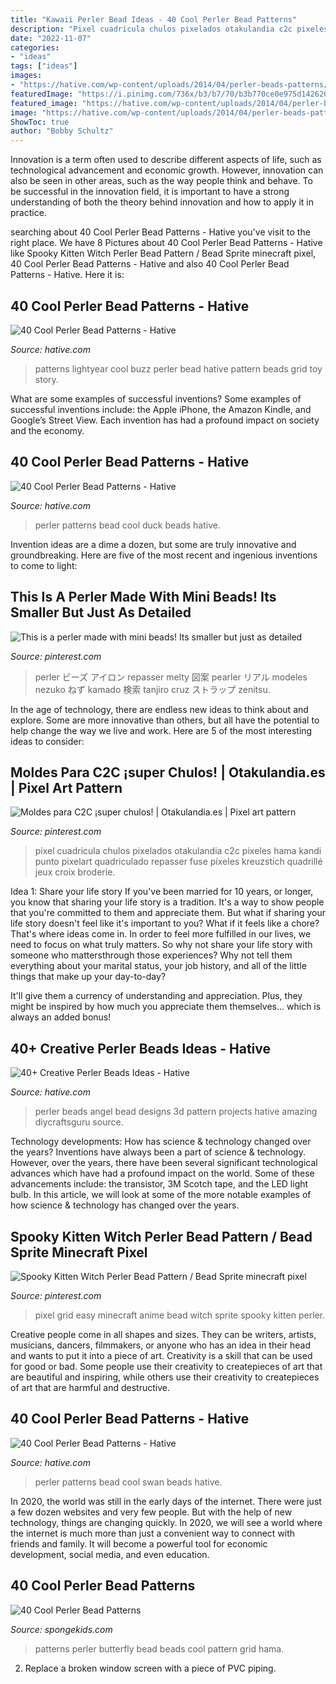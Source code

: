 ```yaml
---
title: "Kawaii Perler Bead Ideas - 40 Cool Perler Bead Patterns"
description: "Pixel cuadricula chulos pixelados otakulandia c2c pixeles hama kandi punto pixelart quadriculado repasser fuse píxeles kreuzstich quadrillé jeux croix broderie"
date: "2022-11-07"
categories:
- "ideas"
tags: ["ideas"]
images:
- "https://hative.com/wp-content/uploads/2014/04/perler-beads-patterns/27-duck-perler-beads-patterns.png"
featuredImage: "https://i.pinimg.com/736x/b3/b7/70/b3b770ce0e975d14262640f74f2ad96f.jpg"
featured_image: "https://hative.com/wp-content/uploads/2014/04/perler-beads-patterns/24-swan-perler-beads-patterns.jpg"
image: "https://hative.com/wp-content/uploads/2014/04/perler-beads-patterns/27-duck-perler-beads-patterns.png"
ShowToc: true
author: "Bobby Schultz"
---
```



Innovation is a term often used to describe different aspects of life, such as technological advancement and economic growth. However, innovation can also be seen in other areas, such as the way people think and behave. To be successful in the innovation field, it is important to have a strong understanding of both the theory behind innovation and how to apply it in practice.

	

		
searching about 40 Cool Perler Bead Patterns - Hative you've visit to the right place. We have 8 Pictures about 40 Cool Perler Bead Patterns - Hative like Spooky Kitten Witch Perler Bead Pattern / Bead Sprite minecraft pixel, 40 Cool Perler Bead Patterns - Hative and also 40 Cool Perler Bead Patterns - Hative. Here it is:
		
    
## 40 Cool Perler Bead Patterns - Hative

<img loading=lazy src="http://hative.com/wp-content/uploads/2014/04/perler-beads-patterns/8-buzz-lightyear-patterns.jpg" onerror="this.onerror=null;this.src='https://tse3.mm.bing.net/th?id=OIP.knV_INF-giuskFnzqRCpjgHaLt&amp;pid=15.1';" alt="40 Cool Perler Bead Patterns - Hative">

_Source: hative.com_

>patterns lightyear cool buzz perler bead hative pattern beads grid toy story. 

	

What are some examples of successful inventions?
Some examples of successful inventions include: the Apple iPhone, the Amazon Kindle, and Google’s Street View. Each invention has had a profound impact on society and the economy.

    
## 40 Cool Perler Bead Patterns - Hative

<img loading=lazy src="https://hative.com/wp-content/uploads/2014/04/perler-beads-patterns/27-duck-perler-beads-patterns.png" onerror="this.onerror=null;this.src='https://tse3.mm.bing.net/th?id=OIP.GQeFK1iBJNphLabpWW_qrwHaIa&amp;pid=15.1';" alt="40 Cool Perler Bead Patterns - Hative">

_Source: hative.com_

>perler patterns bead cool duck beads hative. 

	

Invention ideas are a dime a dozen, but some are truly innovative and groundbreaking. Here are five of the most recent and ingenious inventions to come to light: 

    
## This Is A Perler Made With Mini Beads! Its Smaller But Just As Detailed

<img loading=lazy src="https://i.pinimg.com/736x/57/0d/b3/570db39d13cdd3f4e9d793a1115cef00.jpg" onerror="this.onerror=null;this.src='https://tse2.mm.bing.net/th?id=OIP.LrbckPui-XN59oA5pWitDwHaJ4&amp;pid=15.1';" alt="This is a perler made with mini beads! Its smaller but just as detailed">

_Source: pinterest.com_

>perler ビーズ アイロン repasser melty 図案 pearler リアル modeles nezuko ねず kamado 検索 tanjiro cruz ストラップ zenitsu. 

	

In the age of technology, there are endless new ideas to think about and explore. Some are more innovative than others, but all have the potential to help change the way we live and work. Here are 5 of the most interesting ideas to consider: 

    
## Moldes Para C2C ¡super Chulos! | Otakulandia.es | Pixel Art Pattern

<img loading=lazy src="https://i.pinimg.com/736x/b3/b7/70/b3b770ce0e975d14262640f74f2ad96f.jpg" onerror="this.onerror=null;this.src='https://tse3.mm.bing.net/th?id=OIP.q6BlbZQ6Jlii3Z_CkzE4EwAAAA&amp;pid=15.1';" alt="Moldes para C2C ¡super chulos! | Otakulandia.es | Pixel art pattern">

_Source: pinterest.com_

>pixel cuadricula chulos pixelados otakulandia c2c pixeles hama kandi punto pixelart quadriculado repasser fuse píxeles kreuzstich quadrillé jeux croix broderie. 

	

Idea 1: Share your life story
If you've been married for 10 years, or longer, you know that sharing your life story is a tradition. It's a way to show people that you're committed to them and appreciate them. But what if sharing your life story doesn't feel like it's important to you? What if it feels like a chore?
That's where ideas come in. In order to feel more fulfilled in our lives, we need to focus on what truly matters. So why not share your life story with someone who mattersthrough those experiences? Why not tell them everything about your marital status, your job history, and all of the little things that make up your day-to-day?

It'll give them a currency of understanding and appreciation. Plus, they might be inspired by how much you appreciate them themselves... which is always an added bonus!

    
## 40+ Creative Perler Beads Ideas - Hative

<img loading=lazy src="http://hative.com/wp-content/uploads/2014/04/perler-beads-ideas/40-angel-perler-beads.jpg" onerror="this.onerror=null;this.src='https://tse3.mm.bing.net/th?id=OIP.1p0xJDkgMRz-Pqb1iiiPZAHaFA&amp;pid=15.1';" alt="40+ Creative Perler Beads Ideas - Hative">

_Source: hative.com_

>perler beads angel bead designs 3d pattern projects hative amazing diycraftsguru source. 

	

Technology developments: How has science & technology changed over the years?
Inventions have always been a part of science & technology. However, over the years, there have been several significant technological advances which have had a profound impact on the world. Some of these advancements include: the transistor, 3M Scotch tape, and the LED light bulb. In this article, we will look at some of the more notable examples of how science & technology has changed over the years.

    
## Spooky Kitten Witch Perler Bead Pattern / Bead Sprite Minecraft Pixel

<img loading=lazy src="https://i.pinimg.com/736x/25/e6/3e/25e63e5020934d9d3f5e92ceb958a647.jpg" onerror="this.onerror=null;this.src='https://tse3.mm.bing.net/th?id=OIP.4MmhrZ0PoLHS27yvBTo6VwHaKX&amp;pid=15.1';" alt="Spooky Kitten Witch Perler Bead Pattern / Bead Sprite minecraft pixel">

_Source: pinterest.com_

>pixel grid easy minecraft anime bead witch sprite spooky kitten perler. 

	

Creative people come in all shapes and sizes. They can be writers, artists, musicians, dancers, filmmakers, or anyone who has an idea in their head and wants to put it into a piece of art. Creativity is a skill that can be used for good or bad. Some people use their creativity to createpieces of art that are beautiful and inspiring, while others use their creativity to createpieces of art that are harmful and destructive.

    
## 40 Cool Perler Bead Patterns - Hative

<img loading=lazy src="https://hative.com/wp-content/uploads/2014/04/perler-beads-patterns/24-swan-perler-beads-patterns.jpg" onerror="this.onerror=null;this.src='https://tse3.mm.bing.net/th?id=OIP.y6FqSFfWbnO6-Z53TdTu2wHaGK&amp;pid=15.1';" alt="40 Cool Perler Bead Patterns - Hative">

_Source: hative.com_

>perler patterns bead cool swan beads hative. 

	

In 2020, the world was still in the early days of the internet. There were just a few dozen websites and very few people. But with the help of new technology, things are changing quickly. In 2020, we will see a world where the internet is much more than just a convenient way to connect with friends and family. It will become a powerful tool for economic development, social media, and even education.

    
## 40 Cool Perler Bead Patterns

<img loading=lazy src="http://spongekids.com/wp-content/uploads/2014/04/perler-beads-patterns/25-butterfly-beads-patterns.jpg" onerror="this.onerror=null;this.src='https://tse3.mm.bing.net/th?id=OIP.LvJTni7fAz3x1k0VAC8YrgHaGc&amp;pid=15.1';" alt="40 Cool Perler Bead Patterns">

_Source: spongekids.com_

>patterns perler butterfly bead beads cool pattern grid hama. 

	

2. Replace a broken window screen with a piece of PVC piping.

